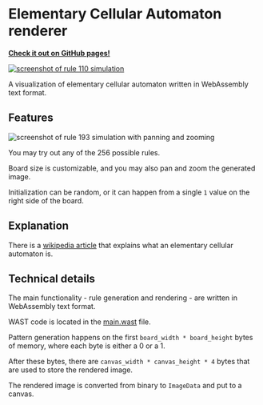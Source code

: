 # Elementary Cellular Automaton renderer

[**Check it out on GitHub pages!**](https://qucumbah.github.io/elementary-cellular-automaton/)

[![screenshot of rule 110 simulation](https://user-images.githubusercontent.com/39967396/157229163-231151b1-cbd5-40f8-85b9-4564dfa9cdc6.png)](https://qucumbah.github.io/elementary-cellular-automaton/)

A visualization of elementary cellular automaton written in WebAssembly text format.

## Features

![screenshot of rule 193 simulation with panning and zooming](https://user-images.githubusercontent.com/39967396/157230622-6a0757a7-0d85-4f0b-b661-505258f33704.png)

You may try out any of the 256 possible rules.

Board size is customizable, and you may also pan and zoom the generated image.

Initialization can be random, or it can happen from a single `1` value on the right side of the board.

## Explanation

There is a [wikipedia article](https://en.wikipedia.org/wiki/Elementary_cellular_automaton) that explains what an elementary cellular automaton is.

## Technical details

The main functionality - rule generation and rendering - are written in WebAssembly text format.

WAST code is located in the [main.wast](https://github.com/qucumbah/elementary-cellular-automaton/blob/main/src/main.wat) file.

Pattern generation happens on the first `board_width * board_height` bytes of memory, where each byte is either a 0 or a 1.

After these bytes, there are `canvas_width * canvas_height * 4` bytes that are used to store the rendered image.

The rendered image is converted from binary to `ImageData` and put to a canvas.
